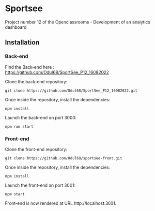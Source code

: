 # Sportsee

Project number 12 of the Openclassrooms - Development of an analytics dashboard

## Installation

### Back-end

Find the Back-end here : https://github.com/Odul68/SportSee_P12_16082022

Clone the back-end repository:

```
git clone https://github.com/Odul68/SportSee_P12_16082022.git
```

Once inside the repository, install the dependencies:

```
npm install
```

Launch the back-end on port 3000:

```
npm run start
```

### Front-end

Clone the front-end repository:

```
git clone https://github.com/Odul68/sportsee-front.git
```

Once inside the repository, install the dependencies:

```
npm install
```

Launch the front-end on port 3001:

```
npm start
```

Front-end is now rendered at URL http://localhost:3001.
